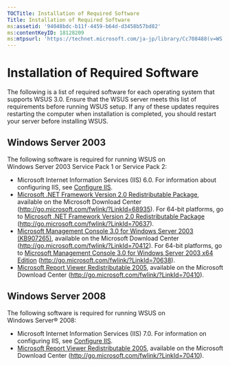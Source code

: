 ```yaml
---
TOCTitle: Installation of Required Software
Title: Installation of Required Software
ms:assetid: '94048bdc-b11f-4459-b64d-d3458b57bd82'
ms:contentKeyID: 18128209
ms:mtpsurl: 'https://technet.microsoft.com/ja-jp/library/Cc708488(v=WS.10)'
---
```


Installation of Required Software
=================================

The following is a list of required software for each operating system that supports WSUS 3.0. Ensure that the WSUS server meets this list of requirements before running WSUS setup. If any of these updates requires restarting the computer when installation is completed, you should restart your server before installing WSUS.

Windows Server 2003
-------------------

The following software is required for running WSUS on Windows Server 2003 Service Pack 1 or Service Pack 2:

-   Microsoft Internet Information Services (IIS) 6.0. For information about configuring IIS, see [Configure IIS](https://technet.microsoft.com/0e8f0357-64cb-4de0-82c6-c2fb24295269).
-   [Microsoft .NET Framework Version 2.0 Redistributable Package](http://go.microsoft.com/fwlink/?linkid=68935), available on the Microsoft Download Center (http://go.microsoft.com/fwlink/?LinkId=68935). For 64-bit platforms, go to [Microsoft .NET Framework Version 2.0 Redistributable Package](http://go.microsoft.com/fwlink/?linkid=70637) (http://go.microsoft.com/fwlink/?LinkId=70637).
-   [Microsoft Management Console 3.0 for Windows Server 2003 (KB907265)](http://go.microsoft.com/fwlink/?linkid=70412), available on the Microsoft Download Center (http://go.microsoft.com/fwlink/?LinkId=70412). For 64-bit platforms, go to [Microsoft Management Console 3.0 for Windows Server 2003 x64 Edition](http://go.microsoft.com/fwlink/?linkid=70638) (http://go.microsoft.com/fwlink/?LinkId=70638).
-   [Microsoft Report Viewer Redistributable 2005](http://go.microsoft.com/fwlink/?linkid=70410), available on the Microsoft Download Center (http://go.microsoft.com/fwlink/?LinkId=70410).

Windows Server 2008
-------------------

The following software is required for running WSUS on Windows Server® 2008:

-   Microsoft Internet Information Services (IIS) 7.0. For information on configuring IIS, see [Configure IIS](https://technet.microsoft.com/0e8f0357-64cb-4de0-82c6-c2fb24295269).
-   [Microsoft Report Viewer Redistributable 2005](http://go.microsoft.com/fwlink/?linkid=70410), available on the Microsoft Download Center (http://go.microsoft.com/fwlink/?LinkId=70410).
